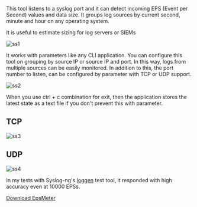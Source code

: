 This tool listens to a syslog port and it can detect incoming EPS (Event per Second) values and data size.
It groups log sources by current second, minute and hour on any operating system.

It is useful to estimate sizing for log servers or SIEMs

![ss1](https://bitbucket.org/sems/epsmeter/downloads/ScreenshotatAra2220-56-53.png)


 


It works with parameters like any CLI application. You can configure this tool on grouping by source IP or source IP and port. In this way, logs from multiple sources can be easily monitored. In addition to this, the port number to listen, can be configured by parameter with TCP or UDP support.

![ss2](https://bitbucket.org/sems/epsmeter/downloads/ScreenshotatAra2221-06-13.png)
 

 

When you use ctrl + c combination for exit, then the application stores the latest state as a text file if you don't prevent this with parameter.

## TCP
![ss3](https://bitbucket.org/sems/epsmeter/downloads/ScreenshotatAra2221-01-02.png)

## UDP
![ss4](https://user-images.githubusercontent.com/1064270/54852220-446de380-4cfd-11e9-8c2a-70b81486c704.jpeg)

In my tests with Syslog-ng's [loggen](https://linux.die.net/man/1/loggen) test tool, it responded with high accuracy even at 10000 EPSs.


[ Download EpsMeter ](https://bitbucket.org/sems/epsmeter/get/HEAD.zip)
